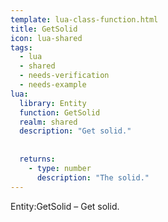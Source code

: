 ```yaml
---
template: lua-class-function.html
title: GetSolid
icon: lua-shared
tags:
  - lua
  - shared
  - needs-verification
  - needs-example
lua:
  library: Entity
  function: GetSolid
  realm: shared
  description: "Get solid."
  
  
  returns:
    - type: number
      description: "The solid."
---
```


<div class="lua__search__keywords">
Entity:GetSolid &#x2013; Get solid.
</div>
